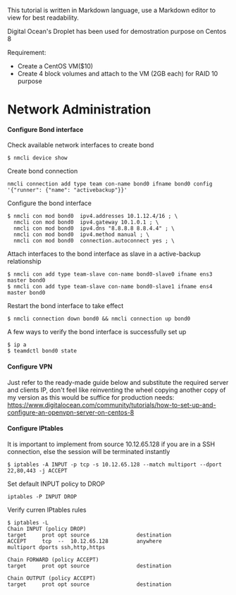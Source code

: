 This tutorial is written in Markdown language, use a Markdown editor to view for best readability.

Digital Ocean's Droplet has been used for demostration purpose on Centos 8

Requirement:
- Create a CentOS VM($10)
- Create 4 block volumes and attach to the VM (2GB each) for RAID 10 purpose

# Network Administration

#### Configure Bond interface

Check available network interfaces to create bond
```
$ nmcli device show
```

Create bond connection 
```
nmcli connection add type team con-name bond0 ifname bond0 config '{"runner": {"name": "activebackup"}}'
```

Configure the bond interface
```
$ nmcli con mod bond0  ipv4.addresses 10.1.12.4/16 ; \
  nmcli con mod bond0  ipv4.gateway 10.1.0.1 ; \
  nmcli con mod bond0  ipv4.dns "8.8.8.8 8.8.4.4" ; \
  nmcli con mod bond0  ipv4.method manual ; \
  nmcli con mod bond0  connection.autoconnect yes ; \
```

Attach interfaces to the bond interface as slave in a active-backup relationship
```
$ nmcli con add type team-slave con-name bond0-slave0 ifname ens3 master bond0
$ nmcli con add type team-slave con-name bond0-slave1 ifname ens4 master bond0
```
Restart the bond interface to take effect
```
$ nmcli connection down bond0 && nmcli connection up bond0
```

A few ways to verify the bond interface is successfully set up
```
$ ip a
$ teamdctl bond0 state
```

#### Configure VPN

Just refer to the ready-made guide below and substitute the required server and clients IP, don't feel like reinventing the wheel copying another copy of my version as this would be suffice for production needs:
 https://www.digitalocean.com/community/tutorials/how-to-set-up-and-configure-an-openvpn-server-on-centos-8 

#### Configure IPtables

It is important to implement from source 10.12.65.128 if you are in a SSH connection, else the session will be terminated instantly
```
$ iptables -A INPUT -p tcp -s 10.12.65.128 --match multiport --dport 22,80,443 -j ACCEPT
```

Set default INPUT policy to DROP
```
iptables -P INPUT DROP
```

Verify curren IPtables rules
```
$ iptables -L
Chain INPUT (policy DROP)
target     prot opt source               destination
ACCEPT     tcp  --  10.12.65.128         anywhere             multiport dports ssh,http,https

Chain FORWARD (policy ACCEPT)
target     prot opt source               destination

Chain OUTPUT (policy ACCEPT)
target     prot opt source               destination
```
